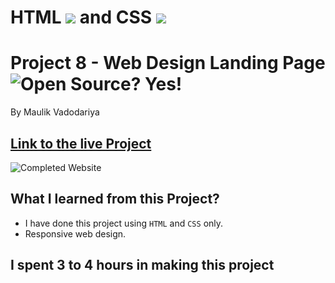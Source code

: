 # HTML ![](https://web-design-landing-web.netlify.app/images/readme-images/html-5-img.png) and CSS ![](https://web-design-landing-web.netlify.app/images/readme-images/css-3-img.png)

# Project 8 - Web Design Landing Page ![Open Source? Yes!](https://badgen.net/badge/Open%20Source%20%3F/Yes%21/blue?icon=github)

By Maulik Vadodariya

## [Link to the live Project](https://web-design-landing-web.netlify.app/)

![Completed Website](https://web-design-landing-web.netlify.app/images/readme-images/ScreenShot-20221109182826.png)

## What I learned from this Project?

- I have done this project using `HTML` and `CSS` only.
- Responsive web design.

## I spent 3 to 4 hours in making this project
